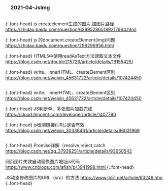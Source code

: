 ### 　2021-04-JsImg
```note
```

{:.font-head}
js createelement生成的图片,加图片路径
[
https://zhidao.baidu.com/question/629952865189217964.html
](
https://zhidao.baidu.com/question/629952865189217964.html
)

{:.font-head}
js 的document.createElement(img)问题
[
https://zhidao.baidu.com/question/299296956.html
](
https://zhidao.baidu.com/question/299296956.html
)

{:.font-head}
HTML5中使用readAsText方法读取文本文件
[
https://blog.csdn.net/double215726/article/details/19155425/
](
https://blog.csdn.net/double215726/article/details/19155425/
)

{:.font-head}
write、innerHTML、createElement区别
[
https://blog.csdn.net/weixin_45631722/article/details/107424450
](
https://blog.csdn.net/weixin_45631722/article/details/107424450
)

```tip
```

{:.font-head}
write、innerHTML、createElement区别
[
https://blog.csdn.net/weixin_45631722/article/details/107424450
](
https://blog.csdn.net/weixin_45631722/article/details/107424450
)

{:.font-head}
JS判断单、多张图片加载完成
[
https://cloud.tencent.com/developer/article/1407790
](
https://cloud.tencent.com/developer/article/1407790
)

{:.font-head}
js检测链接(URL)是否有效
[
https://blog.csdn.net/weixin_30338461/article/details/96031969
](
https://blog.csdn.net/weixin_30338461/article/details/96031969
)

```note
```

{:.font-head}
Promise详解（resolve,reject,catch
[
https://blog.csdn.net/qq_37939251/article/details/93650542
](
https://blog.csdn.net/qq_37939251/article/details/93650542
)

网页图片失效自动替换图片地址js代码
[
https://www.cnblogs.com/afish/p/3941998.html
](
https://www.cnblogs.com/afish/p/3941998.html
)
{:.font-head}

JS动态修改图片的URL（src）的方法
[
https://www.jb51.net/article/63249.htm
](
https://www.jb51.net/article/63249.htm
)
{:.font-head}
